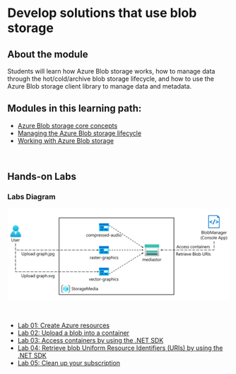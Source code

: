 # Develop solutions that use blob storage


## About the module

Students will learn how Azure Blob storage works, how to manage data through the hot/cold/archive blob storage lifecycle, and how to use the Azure Blob storage client library to manage data and metadata.
<br/>

## Modules in this learning path:

* [Azure Blob storage core concepts](https://github.com/airan-tw/azure_training/blob/main/M2/Develop%20solutions%20that%20use%20Cosmos%20DB%20storage/Blob_storage_concepts.md)
* [Managing the Azure Blob storage lifecycle](https://github.com/airan-tw/azure_training/blob/main/M2/Develop%20solutions%20that%20use%20Cosmos%20DB%20storage/Blob_storage_lifecycle.md)
* [Working with Azure Blob storage](https://github.com/airan-tw/azure_training/blob/main/M2/Develop%20solutions%20that%20use%20Cosmos%20DB%20storage/Working_blob_storage.md)
<br>


## Hands-on Labs 

### Labs Diagram

![alt text](images/Lab03-Diagram.png)

<br>

* [Lab 01: Create Azure resources](https://github.com/airan-tw/azure_training/blob/main/M2/Develop%20solutions%20that%20use%20blob%20storage/lab01.md)
* [Lab 02: Upload a blob into a container](https://github.com/airan-tw/azure_training/blob/main/M2/Develop%20solutions%20that%20use%20blob%20storage/lab02.md)
* [Lab 03: Access containers by using the .NET SDK](https://github.com/airan-tw/azure_training/blob/main/M2/Develop%20solutions%20that%20use%20blob%20storage/lab03.md)
* [Lab 04: Retrieve blob Uniform Resource Identifiers (URIs) by using the .NET SDK](https://github.com/airan-tw/azure_training/blob/main/M2/Develop%20solutions%20that%20use%20blob%20storage/lab04.md)
* [Lab 05: Clean up your subscription](https://github.com/airan-tw/azure_training/blob/main/M2/Develop%20solutions%20that%20use%20blob%20storage/lab05.md)
